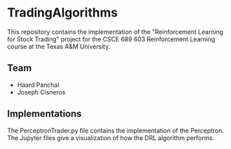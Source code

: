 # TradingAlgorithms

This repository contains the implementation of the "Reinforcement Learning for Stock Trading" project for the CSCE 689 603 Reinforcement Learning course at the Texas A&M University.

## Team
* Haard Panchal
* Joseph Cisneros

## Implementations

The PerceptronTrader.py file contains the implementation of the Perceptron. The Jupyter files give a visualization of how the DRL algorithm performs. 
